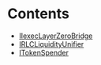 

# Contents
- [IIexecLayerZeroBridge](IIexecLayerZeroBridge.sol/interface.IIexecLayerZeroBridge.md)
- [IRLCLiquidityUnifier](IRLCLiquidityUnifier.sol/interface.IRLCLiquidityUnifier.md)
- [ITokenSpender](ITokenSpender.sol/interface.ITokenSpender.md)

